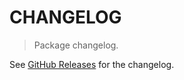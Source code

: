 # CHANGELOG

> Package changelog.

See [GitHub Releases](https://github.com/stdlib-js/nlp-tokenize/releases) for the changelog.